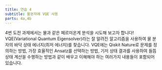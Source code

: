 ```yaml
---
title: 연습 4
subtitle: 물분자에 VQE 사용
parts: 4a,4b
---
```


4번 도전 과제에서는 물과 같은 페르미온계 분석을 시도해 보고자 합니다! VQE(Variational Quantum Eigensolver)라는 잘 알려진 알고리즘을 사용하여 물 분자의 바닥 상태 에너지(최저 에너지)를 찾습니다. VQE에는 Qiskit Nature로 문제를 정의하는 방법, 가장 효율적인 Ansatz를 선택하는 방법, 기저 상태 결과를 사용하여 들뜸 상태 계산을 수행하는 방법과 같이 배우고 이해해야 하는 여러가지 내용들이 포함되어 있습니다.
